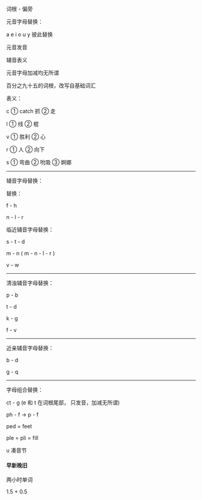 词根 - 偏旁

元音字母替换：

a e i o u y 彼此替换

 元音发音

辅音表义

元音字母加减均无所谓

百分之九十五的词根，改写自基础词汇

表义：

c   ① catch 抓   ②  走

 l ① 线 ② 棍

 v ① 胜利 ②  心

r ① 人 ② 向下

s ① 弯曲 ② 吮吸 ③ 婀娜

---

辅音字母替换：

替换：

 f - h

n - l  - r

临近辅音字母替换：

s - t - d

m - n ( m - n - l - r )

v - w

---

清浊辅音字母替换：

p - b

t - d

k - g

f - v

---

近亲辅音字母替换：

b - d

g - q

---

字母组合替换：

ct - g (e 和 t 在词根尾部， 只发音，加减无所谓)

ph - f  -> p - f

  ped = feet

ple = pli = fill


u 凑音节

#### **早新晚旧**


两小时单词

1.5 + 0.5
